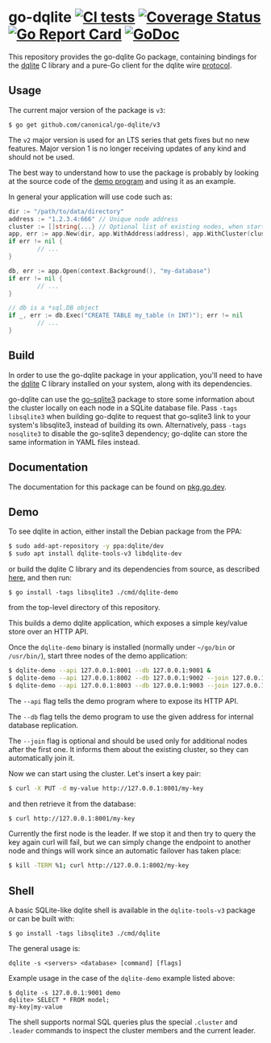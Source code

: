 go-dqlite [![CI tests][cibadge]][ciyml] [![Coverage Status][coverallsbadge]][coveralls] [![Go Report Card][reportcardbadge]][reportcard] [![GoDoc][godocbadge]][godoc]
======

This repository provides the go-dqlite Go package, containing bindings for
the [dqlite][dqlite] C library and a pure-Go client for the dqlite wire
[protocol][protocol].

Usage
-----

The current major version of the package is `v3`:

```
$ go get github.com/canonical/go-dqlite/v3
```

The `v2` major version is used for an LTS series that gets fixes but no new
features. Major version 1 is no longer receiving updates of any kind and should
not be used.

The best way to understand how to use the package is probably by looking at the
source code of the [demo program][demo] and using it as an example.

In general your application will use code such as:

```go
dir := "/path/to/data/directory"
address := "1.2.3.4:666" // Unique node address
cluster := []string{...} // Optional list of existing nodes, when starting a new node
app, err := app.New(dir, app.WithAddress(address), app.WithCluster(cluster))
if err != nil {
        // ...
}

db, err := app.Open(context.Background(), "my-database")
if err != nil {
        // ...
}

// db is a *sql.DB object
if _, err := db.Exec("CREATE TABLE my_table (n INT)"); err != nil
        // ...
}
```

Build
-----

In order to use the go-dqlite package in your application, you'll need to have
the [dqlite][dqlite] C library installed on your system, along with its
dependencies.

go-dqlite can use the [go-sqlite3][go-sqlite3] package to store some
information about the cluster locally on each node in a SQLite database file.
Pass `-tags libsqlite3` when building go-dqlite to request that go-sqlite3 link
to your system's libsqlite3, instead of building its own. Alternatively, pass
`-tags nosqlite3` to disable the go-sqlite3 dependency; go-dqlite can store the
same information in YAML files instead.

Documentation
-------------

The documentation for this package can be found on [pkg.go.dev][godoc].

Demo
----

To see dqlite in action, either install the Debian package from the PPA:

```bash
$ sudo add-apt-repository -y ppa:dqlite/dev
$ sudo apt install dqlite-tools-v3 libdqlite-dev
```

or build the dqlite C library and its dependencies from source, as described
[here][dqlitebuild], and then run:

```
$ go install -tags libsqlite3 ./cmd/dqlite-demo
```

from the top-level directory of this repository.

This builds a demo dqlite application, which exposes a simple key/value store
over an HTTP API.

Once the `dqlite-demo` binary is installed (normally under `~/go/bin` or
`/usr/bin/`), start three nodes of the demo application:

```bash
$ dqlite-demo --api 127.0.0.1:8001 --db 127.0.0.1:9001 &
$ dqlite-demo --api 127.0.0.1:8002 --db 127.0.0.1:9002 --join 127.0.0.1:9001 &
$ dqlite-demo --api 127.0.0.1:8003 --db 127.0.0.1:9003 --join 127.0.0.1:9001 &
```

The `--api` flag tells the demo program where to expose its HTTP API.

The `--db` flag tells the demo program to use the given address for internal
database replication.

The `--join` flag is optional and should be used only for additional nodes after
the first one. It informs them about the existing cluster, so they can
automatically join it.

Now we can start using the cluster. Let's insert a key pair:

```bash
$ curl -X PUT -d my-value http://127.0.0.1:8001/my-key
```

and then retrieve it from the database:

```bash
$ curl http://127.0.0.1:8001/my-key
```

Currently the first node is the leader. If we stop it and then try to query the
key again curl will fail, but we can simply change the endpoint to another node
and things will work since an automatic failover has taken place:

```bash
$ kill -TERM %1; curl http://127.0.0.1:8002/my-key
```

Shell
-----

A basic SQLite-like dqlite shell is available in the `dqlite-tools-v3` package
or can be built with:

```
$ go install -tags libsqlite3 ./cmd/dqlite
```

The general usage is:

```
dqlite -s <servers> <database> [command] [flags]
```

Example usage in the case of the `dqlite-demo` example listed above:

```
$ dqlite -s 127.0.0.1:9001 demo
dqlite> SELECT * FROM model;
my-key|my-value
```

The shell supports normal SQL queries plus the special `.cluster` and `.leader`
commands to inspect the cluster members and the current leader.

[cibadge]: https://github.com/canonical/go-dqlite/actions/workflows/build-and-test.yml/badge.svg
[ciyml]: https://github.com/canonical/go-dqlite/actions/workflows/build-and-test.yml
[coveralls]: https://coveralls.io/github/canonical/go-dqlite?branch=v3
[coverallsbadge]: https://coveralls.io/repos/github/canonical/go-dqlite/badge.svg?branch=v3
[demo]: https://github.com/canonical/go-dqlite/blob/v3/cmd/dqlite-demo/dqlite-demo.go
[dqlite]: https://github.com/canonical/dqlite
[dqlitebuild]: https://github.com/canonical/dqlite#build
[go-sqlite3]: https://github.com/mattn/go-sqlite3
[godoc]: https://godoc.org/github.com/canonical/go-dqlite/v3
[godocbadge]: https://godoc.org/github.com/canonical/go-dqlite/v3?status.svg
[protocol]: https://dqlite.io/docs/reference/wire-protocol
[reportcard]: https://goreportcard.com/report/github.com/canonical/go-dqlite/v3
[reportcardbadge]: https://goreportcard.com/badge/github.com/canonical/go-dqlite/v3
